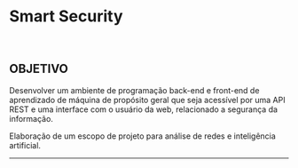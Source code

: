 # Smart Security

&nbsp;

## OBJETIVO 

Desenvolver um ambiente de programação back-end e front-end de aprendizado de máquina de propósito geral que seja acessível por uma API REST e uma interface com o usuário da web, relacionado a segurança da informação.

Elaboração de um escopo de projeto para análise de redes e inteligência artificial.

***
